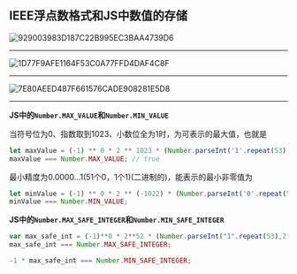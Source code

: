 ## IEEE浮点数格式和JS中数值的存储

![929003983D187C22B995EC3BAA4739D6](https://gitee.com/pengpoo/pictures/raw/master/notes_imgs/2021/03/11/20210311172711.png)

----

![1D77F9AFE1164F53C0A77FFD4DAF4C8F](https://gitee.com/pengpoo/pictures/raw/master/notes_imgs/2021/03/11/20210311172734.png)

----

![7E80AEED487F661576CADE908281E5D8](https://gitee.com/pengpoo/pictures/raw/master/notes_imgs/2021/03/11/20210311172744.png)

----

**JS中的`Number.MAX_VALUE`和`Number.MIN_VALUE`**

当符号位为0、指数取到1023、小数位全为1时，为可表示的最大值，也就是

```javascript
let maxValue = (-1) ** 0 * 2 ** 1023 * (Number.parseInt('1'.repeat(53), 2) * 2 ** (-52));
maxValue === Number.MAX_VALUE; // true
```

最小精度为0.0000…1(51个0，1个1)(二进制的)，能表示的最小非零值为

```javascript
let minValue = (-1) ** 0 * 2 ** (-1022) * (Number.parseInt('0'.repeat(52) + '1', 2) * 2 ** (-52));
minValue === Number.MIN_VALUE;
```

**JS中的`Number.MAX_SAFE_INTEGER`和`Number.MIN_SAFE_INTEGER`**

```javascript
var max_safe_int = (-1)**0 * 2**52 * (Number.parseInt("1".repeat(53),2) * 2**-52);
max_safe_int === Number.MAX_SAFE_INTEGER;

-1 * max_safe_int === Number.MIN_SAFE_INTEGER;
```

